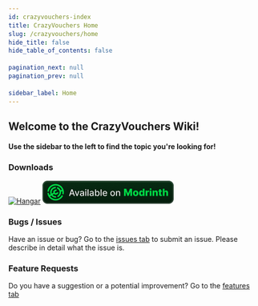 ```yaml
---
id: crazyvouchers-index
title: CrazyVouchers Home
slug: /crazyvouchers/home
hide_title: false
hide_table_of_contents: false

pagination_next: null
pagination_prev: null

sidebar_label: Home
---
```

## Welcome to the CrazyVouchers Wiki!
#### Use the sidebar to the left to find the topic you're looking for!

### Downloads
[![Hangar](https://raw.githubusercontent.com/intergrav/devins-badges/v3/assets/compact/available/hangar_46h.png)](https://hangar.papermc.io/CrazyCrew/CrazyVouchers)
[![Modrinth](https://raw.githubusercontent.com/intergrav/devins-badges/v3/assets/compact/available/modrinth_46h.png)](https://modrinth.com/user/plugin/crazyvouchers)

### Bugs / Issues
Have an issue or bug? Go to the [issues tab](https://github.com/Crazy-Crew/CrazyVouchers/issues) to submit an issue. Please describe in detail what the issue is.

### Feature Requests
Do you have a suggestion or a potential improvement? Go to the [features tab](https://github.com/Crazy-Crew/CrazyVouchers/discussions/categories/features)